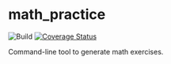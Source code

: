 # math_practice
![Build](https://github.com/louis-hildebrand/math_practice/actions/workflows/main.yml/badge.svg)
[![Coverage Status](https://coveralls.io/repos/github/louis-hildebrand/math_practice/badge.svg?branch=main)](https://coveralls.io/github/louis-hildebrand/math_practice?branch=main)

Command-line tool to generate math exercises.
